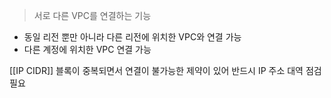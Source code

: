 > 서로 다른 VPC를 연결하는 기능

- 동일 리전 뿐만 아니라 다른 리전에 위치한 VPC와 연결 가능 
- 다른 계정에 위치한 VPC 연결 가능

[[IP CIDR]] 블록이 중복되면서 연결이 불가능한 제약이 있어 반드시 IP 주소 대역 점검 필요
